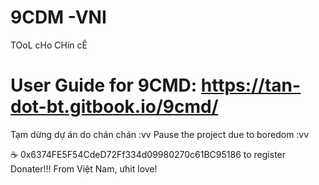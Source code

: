 # 9CDM -VNI
TOoL cHo CHín cÊ

User Guide for 9CMD: https://tan-dot-bt.gitbook.io/9cmd/
==========

Tạm dừng dự án do chán chán :vv
Pause the project due to boredom :vv

☕ 0x6374FE5F54CdeD72Ff334d09980270c61BC95186 to register Donater!!!
From Việt Nam, ưhit love!
